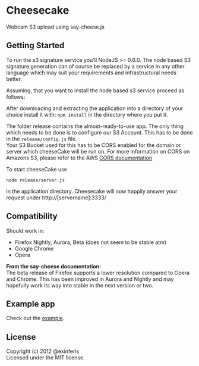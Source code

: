 # Cheesecake

Webcam S3 upload using say-cheese.js

## Getting Started

To run the s3 signature service you'll NodeJS >= 0.6.0. The node based S3 signature generation can of course be replaced by a service in any other language which may suit your requirements and infrastructural needs better.

Assuming, that you want to install the node based s3 service proceed as follows:

After downloading and extracting the application into a directory of your choice install it with: `npm install` in the directory where you put it.

The folder release contains the almost-ready-to-use app. The only thing which needs to be done is to configure our S3 Account. This has to be done in the `release/config.js` file.  
Your S3 Bucket used for this has to be CORS enabled for the domain or server which cheeseCake will be run on. For more information on CORS on Amazons S3, please refer to the AWS [CORS documentation](http://docs.amazonwebservices.com/AmazonS3/latest/dev/cors.html) 


To start cheeseCake use

`node release/server.js`

in the application directory. Cheesecake will now happily answer your request under http://[servername]:3333/

## Compatibility

Should work in:

* Firefox Nightly, Aurora, Beta (does not seem to be stable atm)
* Google Chrome
* Opera

**From the say-cheese documentation:**  
The beta release of Firefox supports a lower resolution compared to Opera and Chrome. This has been improved in Aurora and Nightly and may hopefully work its way into stable in the next version or two.

## Example app

Check out the [example](http://blog.tcs.de/projects/cheesecake/).

## License
Copyright (c) 2012 @exinferis  
Licensed under the MIT license.
